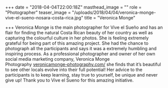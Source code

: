 +++
date = "2018-04-04T22:00:18Z"
masthead_image = ""
role = "Photographer"
teaser_image = "/uploads/2018/04/04/veronica-monge-vive-el-sueno-nosara-costa-rica.jpg"
title = "Veronica Monge"

+++
Veronica Monge is the main photographer for Vive el Sueño and has an flair for finding the natural Costa Rican beauty of her country as well as capturing the colourful culture in her photos. She is feeling extremely grateful for being part of this amazing project. She had the chance to photograph all the participants and says it was a extremely humbling and inspiring process. As a professional photographer and owner of her own social media marketing company, Veronica Monge Photography [veronicamonge-photography.com/](http://veronicamonge-photography.com/) she finds that it’s beautiful to see other locals evolve into their full potential! Her advice to the participants is to keep learning, stay true to yourself, be unique and never give up! Thank you to Vive el Sueno for this amazing initiative.
